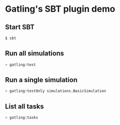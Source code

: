 Gatling's SBT plugin demo
=========================


Start SBT
---------
```bash
$ sbt
```

Run all simulations
-------------------

```bash
> gatling:test
```

Run a single simulation
-----------------------

```bash
> gatling:testOnly simulations.BasicSimulation
```

List all tasks
--------------------

```bash
> gatling:tasks
```
